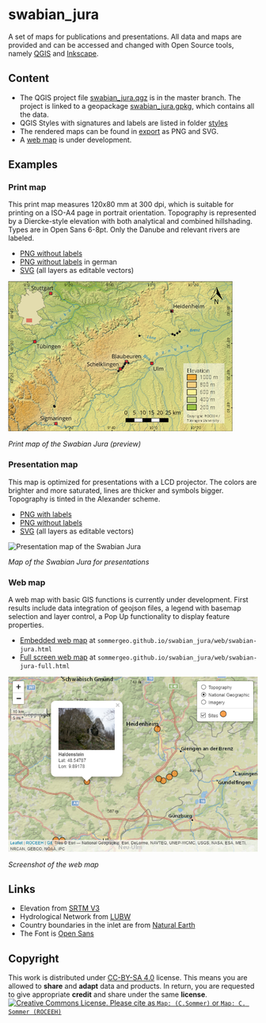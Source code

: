# swabian_jura
 A set of maps for publications and presentations. All data and maps are provided and can be accessed and changed with Open Source tools, namely <a href="http://qgis.org" target="_blank">QGIS</a> and <a href="http://inkscape.org" target="_blank">Inkscape</a>.
## Content
* The QGIS project file <a href="/swabian_jura.qgz" target="_blank">swabian_jura.qgz</a> is in the master branch. The project is linked to a geopackage <a href="/data/swabian_jura.gpkg" target="_blank">swabian_jura.gpkg</a>, which contains all the data.
* QGIS Styles with signatures and labels are listed in folder <a href="/styles" target="_blank">styles</a>
* The rendered maps can be found in <a href="/export" target="_blank">export</a> as PNG and SVG.
* A <a href="http://sommergeo.github.io/swabian_jura/web/swabian-jura.html" target="_blank">web map</a> is under development.

## Examples

### Print map
This print map measures 120x80 mm at 300 dpi, which is suitable for printing on a ISO-A4 page in portrait orientation. Topography is represented by a Diercke-style elevation with both analytical and combined hillshading. Types are in Open Sans 6-8pt. Only the Danube and relevant rivers are labeled.
* <a href="/export/swabian_jura_120x80_EN.png" target="_blank">PNG without labels</a>
* <a href="/export/swabian_jura_120x80.png" target="_blank">PNG without labels</a> in german
* <a href="/export/swabian_jura_120x80_EN.svg" target="_blank">SVG</a> (all layers as editable vectors)

![Print map of the Swabian Jura](/img/swabian_jura_120x80_EN_96dpi.png)

*Print map of the Swabian Jura (preview)*

### Presentation map
This map is optimized for presentations with a LCD projector. The colors are brighter and more saturated, lines are thicker and symbols bigger. Topography is tinted in the Alexander scheme.
* <a href="/export/swabian_jura_PPT_EN_label.png" target="_blank">PNG with labels</a>
* <a href="/export/swabian_jura_PPT_EN.png" target="_blank">PNG without labels</a>
* <a href="/export/swabian_jura_PPT_EN.svg" target="_blank">SVG</a> (all layers as editable vectors)

![Presentation map of the Swabian Jura](/export/swabian_jura_PPT_EN_label.png)

*Map of the Swabian Jura for presentations*

### Web map
A web map with basic GIS functions is currently under development. First results include data integration of geojson files, a legend with basemap selection and layer control, a Pop Up functionality to display feature properties.
* <a href="http://sommergeo.github.io/swabian_jura/web/swabian-jura.html" target="_blank">Embedded web map</a> at `sommergeo.github.io/swabian_jura/web/swabian-jura.html`
* <a href="http://sommergeo.github.io/swabian_jura/web/swabian-jura-full.html" target="_blank">Full screen web map</a> at `sommergeo.github.io/swabian_jura/web/swabian-jura-full.html`

![Screenshot of the web map](/img/webmap_natgeo.png)

*Screenshot of the web map*

## Links
* Elevation from <a href="https://www2.jpl.nasa.gov/srtm/" target="_blank">SRTM V3</a>
* Hydrological Network from <a href="https://www.lubw.baden-wuerttemberg.de/wasser/awgn" target="_blank">LUBW</a>
* Country boundaries in the inlet are from <a href="https://www.naturalearthdata.com" target="_blank">Natural Earth</a>
* The Font is <a href="https://fonts.google.com/specimen/Open+Sans" target="_blank">Open Sans</a>

## Copyright
This work is distributed under <a href="https://creativecommons.org/licenses/by-sa/4.0/" target="_blank">CC-BY-SA 4.0</a> license. This means you are allowed to **share** and **adapt** data and products. In return, you are requested to give appropriate **credit** and share under the same **license**.
<a rel="license" href="http://creativecommons.org/licenses/by-sa/4.0/"><img alt="Creative Commons License" style="border-width:0" src="https://i.creativecommons.org/l/by-sa/4.0/88x31.png" />.
Please cite as `Map: (C.Sommer)` or `Map: C. Sommer (ROCEEH)`